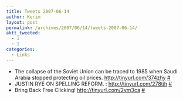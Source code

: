 ```yaml
---
title: Tweets 2007-06-14
author: Kerim
layout: post
permalink: /archives/2007/06/14/tweets-2007-06-14/
aktt_tweeted:
  - 1
  - 1
categories:
  - Links
---
```

  * The collapse of the Soviet Union can be traced to 1985 when Saudi Arabia stopped protecting oil prices. <a href="http://tinyurl.com/374zhy" onclick="_gaq.push(['_trackEvent', 'outbound-article', 'http://tinyurl.com/374zhy', 'http://tinyurl.com/374zhy']);"  rel="nofollow">http://tinyurl.com/374zhy</a> <a href="http://twitter.com/kerim/statuses/103759322" onclick="_gaq.push(['_trackEvent', 'outbound-article', 'http://twitter.com/kerim/statuses/103759322', '#']);" >#</a>
  * JUSTIN RYE ON SPELLING REFORM. : <a href="http://tinyurl.com/278tjh" onclick="_gaq.push(['_trackEvent', 'outbound-article', 'http://tinyurl.com/278tjh', 'http://tinyurl.com/278tjh']);"  rel="nofollow">http://tinyurl.com/278tjh</a> <a href="http://twitter.com/kerim/statuses/103884282" onclick="_gaq.push(['_trackEvent', 'outbound-article', 'http://twitter.com/kerim/statuses/103884282', '#']);" >#</a>
  * Bring Back Free Clicking! <a href="http://tinyurl.com/2ym3ca" onclick="_gaq.push(['_trackEvent', 'outbound-article', 'http://tinyurl.com/2ym3ca', 'http://tinyurl.com/2ym3ca']);"  rel="nofollow">http://tinyurl.com/2ym3ca</a> <a href="http://twitter.com/kerim/statuses/104468552" onclick="_gaq.push(['_trackEvent', 'outbound-article', 'http://twitter.com/kerim/statuses/104468552', '#']);" >#</a>


